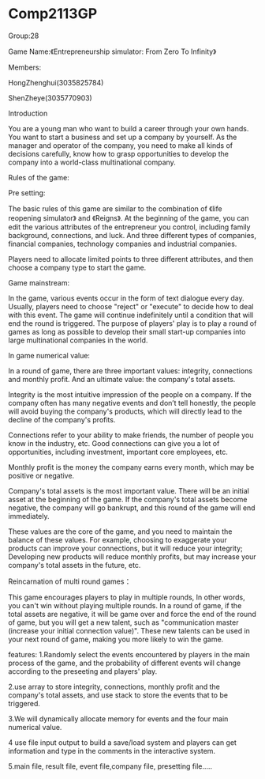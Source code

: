 # Comp2113GP

Group:28

Game Name:《Entrepreneurship simulator: From Zero To Infinity》

Members:

HongZhenghui(3035825784)

ShenZheye(3035770903)

Introduction

   You are a young man who want to build a career through your own hands. You want to start a business and set up a company by yourself. As the manager and operator of the company, you need to make all kinds of decisions carefully, know how to grasp opportunities  to develop the company into a world-class multinational company.


Rules of the game:

Pre setting:

The basic rules of this game are similar to the combination of 《life reopening simulator》 and 《Reigns》. At the beginning of the game, you can edit the various attributes of the entrepreneur you control, including family background, connections, and luck. And three different types of companies, financial companies, technology companies and industrial companies.

Players need to allocate limited points to three different attributes, and then choose a company type to start the game.


Game mainstream:

In the game, various events occur in the form of text dialogue every day. Usually, players need to choose "reject" or "execute" to decide how to deal with this event. The game will continue indefinitely until a condition that will end the round is triggered. The purpose of players' play is to play a round of games as long as possible to develop their small start-up companies into large multinational companies in the world.


In game numerical value:

In a round of game, there are three important values: integrity, connections and monthly profit. And an ultimate value: the company's total assets.

Integrity is the most intuitive impression of the people on a company. If the company often has many negative events and don’t tell honestly, the people will avoid buying the company's products, which will directly lead to the decline of the company's profits.

Connections refer to your ability to make friends, the number of people you know in the industry, etc. Good connections can give you a lot of opportunities, including investment, important core employees, etc.

Monthly profit is the money the company earns every month, which may be positive or negative.

Company's total assets is the most important value. There will be an initial asset at the beginning of the game. If the company's total assets become negative, the company will go bankrupt, and this round of the game will end immediately.


These values are the core of the game, and you need to maintain the balance of these values. For example, choosing to exaggerate your products can improve your connections, but it will reduce your integrity; Developing new products will reduce monthly profits, but may increase your company's total assets in the future, etc.


Reincarnation of multi round games：

This game encourages players to play in multiple rounds, In other words, you can't win without playing multiple rounds. In a round of game, if the total assets are negative, it will be game over and force the end of the round of game, but you will get a new talent, such as "communication master (increase your initial connection value)". These new talents can be used in your next round of game, making you more likely to win the game.

features:
1.Randomly select the events encountered by players in the main process of the game, and the probability of different events will change according to the preseeting  and players' play.

2.use array to store integrity, connections, monthly profit and the company's total assets, and use stack to store the events that to be triggered.

3.We will dynamically allocate memory for events and the four main numerical value.

4 use file input output to build a save/load system and  players can get information and type in the comments in the interactive system.

5.main file, result file, event file,company file, presetting file.....



